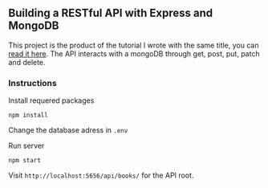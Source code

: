 ## Building a RESTful API with Express and MongoDB

This project is the product of the tutorial I wrote with the same title, you can [read it here](https://dev.to/aurelkurtula/building-a-restful-api-with-express-and-mongodb--3mmh). The API interacts with a mongoDB through get, post, put, patch and delete. 

### Instructions

Install requered packages

    npm install 

Change the database adress in `.env`

Run server 

    npm start 

Visit `http://localhost:5656/api/books/` for the API root.